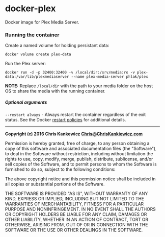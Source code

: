 docker-plex
===========

Docker image for Plex Media Server.


### Running the container

Create a named volume for holding persistant data:

    docker volume create plex-data

Run the Plex server:

    docker run -d -p 32400:32400 -v /local/dir:/srv/media:ro -v plex-data:/var/lib/plexmediaserver --name plex-media-server phlak/plex

**NOTE:** Replace `/local/dir` with the path to your media folder on the host OS to share the media
with the running container.


##### Optional arguments
`--restart always` - Always restart the container regardless of the exit status. See the Docker
                     [restart policies](https://goo.gl/OI87rA) for additional details.



-----

**Copyright (c) 2016 Chris Kankewicz <Chris@ChrisKankiewicz.com>**

Permission is hereby granted, free of charge, to any person obtaining a copy
of this software and associated documentation files (the "Software"), to deal
in the Software without restriction, including without limitation the rights
to use, copy, modify, merge, publish, distribute, sublicense, and/or sell
copies of the Software, and to permit persons to whom the Software is
furnished to do so, subject to the following conditions:

The above copyright notice and this permission notice shall be included in
all copies or substantial portions of the Software.

THE SOFTWARE IS PROVIDED "AS IS", WITHOUT WARRANTY OF ANY KIND, EXPRESS OR
IMPLIED, INCLUDING BUT NOT LIMITED TO THE WARRANTIES OF MERCHANTABILITY,
FITNESS FOR A PARTICULAR PURPOSE AND NONINFRINGEMENT. IN NO EVENT SHALL THE
AUTHORS OR COPYRIGHT HOLDERS BE LIABLE FOR ANY CLAIM, DAMAGES OR OTHER
LIABILITY, WHETHER IN AN ACTION OF CONTRACT, TORT OR OTHERWISE, ARISING FROM,
OUT OF OR IN CONNECTION WITH THE SOFTWARE OR THE USE OR OTHER DEALINGS IN
THE SOFTWARE.
